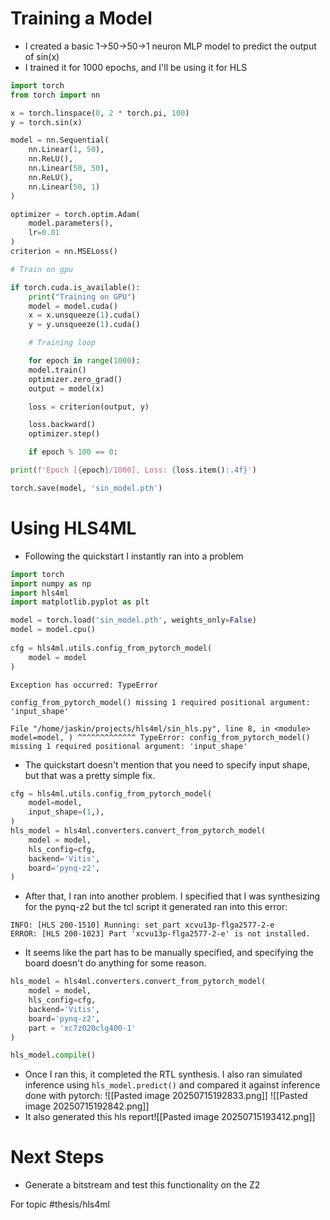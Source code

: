 # Training a Model
- I created a basic 1->50->50->1 neuron MLP model to predict the output of sin(x)
- I trained it for 1000 epochs, and I'll be using it for HLS
```python
import torch
from torch import nn

x = torch.linspace(0, 2 * torch.pi, 100)
y = torch.sin(x)

model = nn.Sequential(
	nn.Linear(1, 50),
	nn.ReLU(),
	nn.Linear(50, 50),
	nn.ReLU(),
	nn.Linear(50, 1)
)

optimizer = torch.optim.Adam(
	model.parameters(), 
	lr=0.01
)
criterion = nn.MSELoss() 

# Train on gpu

if torch.cuda.is_available():
	print("Training on GPU")
	model = model.cuda()
	x = x.unsqueeze(1).cuda()
	y = y.unsqueeze(1).cuda()

	# Training loop

	for epoch in range(1000):
	model.train()
	optimizer.zero_grad()
	output = model(x)

	loss = criterion(output, y)

	loss.backward()
	optimizer.step()

	if epoch % 100 == 0:

print(f'Epoch [{epoch}/1000], Loss: {loss.item():.4f}')

torch.save(model, 'sin_model.pth')
```
# Using HLS4ML
- Following the quickstart I instantly ran into a problem
```python
import torch
import numpy as np
import hls4ml
import matplotlib.pyplot as plt

model = torch.load('sin_model.pth', weights_only=False)
model = model.cpu()
  
cfg = hls4ml.utils.config_from_pytorch_model(
	model = model
)
```

```
Exception has occurred: TypeError

config_from_pytorch_model() missing 1 required positional argument: 'input_shape'

File "/home/jaskin/projects/hls4ml/sin_hls.py", line 8, in <module> model=model, ) ^^^^^^^^^^^^^ TypeError: config_from_pytorch_model() missing 1 required positional argument: 'input_shape'
```
- The quickstart doesn't mention that you need to specify input shape, but that was a pretty simple fix.
```python
cfg = hls4ml.utils.config_from_pytorch_model(
	model=model,
	input_shape=(1,),
)
hls_model = hls4ml.converters.convert_from_pytorch_model(
	model = model,
	hls_config=cfg,
	backend='Vitis',
	board='pynq-z2',
)
```
- After that, I ran into another problem. I specified that I was synthesizing for the pynq-z2 but the tcl script it generated ran into this error:
```
INFO: [HLS 200-1510] Running: set_part xcvu13p-flga2577-2-e 
ERROR: [HLS 200-1023] Part 'xcvu13p-flga2577-2-e' is not installed.
```
- It seems like the part has to be manually specified, and specifying the board doesn't do anything for some reason.
```python
hls_model = hls4ml.converters.convert_from_pytorch_model(
	model = model,
	hls_config=cfg,
	backend='Vitis',
	board='pynq-z2',
	part = 'xc7z020clg400-1'
)

hls_model.compile()
```
- Once I ran this, it completed the RTL synthesis. I also ran simulated inference using `hls_model.predict()` and compared it against inference done with pytorch:
![[Pasted image 20250715192833.png]]
![[Pasted image 20250715192842.png]]
- It also generated this hls report![[Pasted image 20250715193412.png]]

# Next Steps
- Generate a bitstream and test this functionality on the Z2

For topic #thesis/hls4ml